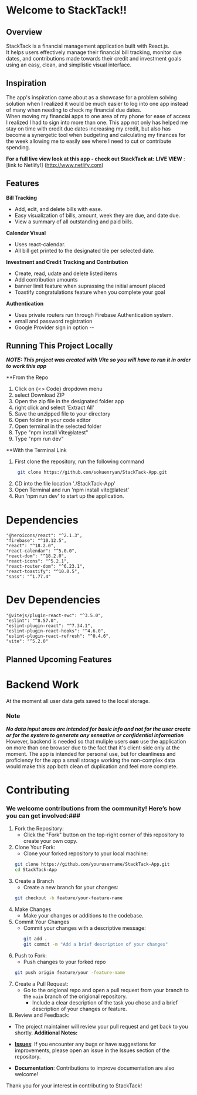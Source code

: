 # Welcome to StackTack!!
## Overview
StackTack is a financial management application built with React.js.<br>
It helps users effectively manage their financial bill tracking, monitor due dates, and contributions made towards their credit and investment goals using an easy, clean, and simplistic visual interface.<br> 

## Inspiration
The app's inspiration came about as a showcase for a problem solving solution when I realized it would be much easier to log into one app instead of many when needing to check my financial due dates.<br>
When moving my financial apps to one area of my phone for ease of access I realized I had to sign into more than one. This app not only has helped me stay on time with credit due dates increasing my credit, but also has become a synergetic tool when budgeting and calculating my finances for the week allowing me to easily see where I need to cut or contribute spending. 

**For a full live view look at this app - check out StackTack at:**
**LIVE VIEW** : [link to Netlify!] (http://www.netlify.com)

## Features
**Bill Tracking**
  - Add, edit, and delete bills with ease.
  - Easy visualization of bills, amount, week they are due, and date due.
  - View a summary of all outstanding and paid bills.

**Calendar Visual**
  - Uses react-calendar.
  - All bill get printed to the designated tile per selected date.

**Investment and Credit Tracking and Contribution**
  - Create, read, udate and delete listed items
  - Add contribution amounts
  - banner limit feature when suprassing the initial amount placed
  - Toastify congratulations feature when you complete your goal

**Authentication**
   - Uses private routers run through Firebase Authentication system.
   - email and password registration
   - Google Provider sign in option 
--

## Running This Project Locally
***NOTE: This project was created with Vite so you will have to run it in order to work this app***

**From the Repo
 1. Click on {<> Code} dropdown menu
 2. select Download ZIP
 3. Open the zip file in the designated folder app
 4. right click and select 'Extract All'
 5. Save the unzipped file to your directory
 6. Open folder in your code editor
 7. Open terminal in the selected folder
 8. Type "npm install Vite@latest"
 9. Type "npm run dev"

**With the Terminal Link
  1. First clone the repository, run the following command
     ```bash
      git clone https://github.com/sokuenryan/StackTack-App.git
  2. CD into the file location './StackTack-App'
  3. Open Terminal and run 'npm install vite@latest'
  4. Run 'npm run dev' to start up the application.

# Dependencies 
    "@heroicons/react": "^2.1.3",
    "firebase": "^10.12.5",
    "react": "^18.2.0",
    "react-calendar": "^5.0.0",
    "react-dom": "^18.2.0",
    "react-icons": "^5.2.1",
    "react-router-dom": "^6.23.1",
    "react-toastify": "^10.0.5",
    "sass": "^1.77.4"

# Dev Dependencies 
    "@vitejs/plugin-react-swc": "^3.5.0",
    "eslint": "^8.57.0",
    "eslint-plugin-react": "^7.34.1",
    "eslint-plugin-react-hooks": "^4.6.0",
    "eslint-plugin-react-refresh": "^0.4.6",
    "vite": "^5.2.0"

## Planned Upcoming Features
# Backend Work
At the moment all user data gets saved to the local storage.<br>
### Note<br>
***No data input areas are intended for basic info and not for the user create or for the system to generate any sensative or confidential information***<br>
However, backend is needed so that muliple users ***can*** use the application on more than one browser 
due to the fact that it's client-side only at the moment. The app is intended for personal use, but for 
cleanliness and proficiency for the app a small storage working the non-complex data would make this app 
both clean of duplication and feel more complete. 

# Contributing
### We welcome contributions from the community! Here’s how you can get involved:###

1. Fork the Repository:
    - Click the "Fork" button on the top-right corner of this repository to create your own copy.
2.  Clone Your Fork:
    - Clone your forked repository to your local machine:
    ``` bash
    git clone https://github.com/yourusername/StackTack-App.git
    cd StackTack-App
3. Create a Branch
   - Create a new branch for your changes:
   ``` bash
   git checkout -b feature/your-feature-name
4. Make Changes
   - Make your changes or additions to the codebase.
5. Commit Your Changes
   - Commit your changes with a descriptive message:
     ```bash
     git add .
     git commit -m "Add a brief description of your changes"
6. Push to Fork:
   - Push changes to your forked repo
   ```bash
   git push origin feature/your -feature-name
7. Create a Pull Request:
   - Go to the origional repo and open a pull request from your branch to the  `main` branch of the origional repository.
     - Include a clear description of the task you chose and a brief description of your changes or feature.
8. Review and Feedback:
  - The project maintainer will review your pull request and get back to you shortly.
**Additional Notes:**

- **[Issues](https://github.com/sokuenryan/StackTack-App/issues)**: If you encounter any bugs or have suggestions for improvements, please open an issue in the Issues section of the repository.
- **Documentation**: Contributions to improve documentation are also welcome!

Thank you for your interest in contributing to StackTack!
